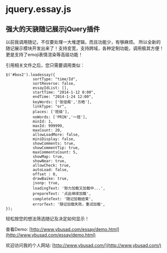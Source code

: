 # jquery.essay.js
## 强大的天骁随记展示jQuery插件

以前我调用随记，不仅要处理一大堆逻辑，而且功能少，有够麻烦。
所以全新的随记展示模块开发出来了！支持变宽，支持跨域，各种定制功能，调用极其方便！更是支持了emoji表情渲染等高级功能！

引用相关文件之后，您只需要调用类似：

    $('#box2').loadessay({
				sortType: "time/Id", 
				sortReverse: false,  
				essayIdList: [], 
				startTime: "2014-1-12 0:00",
				endTime: "2014-1-24 12:00",
				keyWords: ['张径阁','方皓'],
				linkType: "or",
				places: ['班级'],  
				noWords: ['PRIN','一班'],  
				minId: 1,
				maxId: 999999,
				maxCount: 20, 
				allowLoadMore: false, 
				miniDisplay: false, 
				showComments: true, 
				showCommentTip: true,
				maxCommentsCount: 5,
				showMap: true, 
				showNear: true, 
				allowCheck: true, 
				autoLoad: false,  
				offset : 0, 
				drawBaike: true,
				jsonp: true, 
				loadingText: '努力加载又加载中...',
				prepareText: '点此继续加载',
				completeText: '随记加载结束',
				errorText: '随记加载失败，重试加载',
    });
    
轻松按您的想法筛选随记及决定如何显示！

查看Demo:
[http://www.ybusad.com/essay/demo.html](http://www.ybusad.com/essay/demo.html)

欢迎访问我的个人网站:
[http://www.ybusad.com/](http://www.ybusad.com/)
